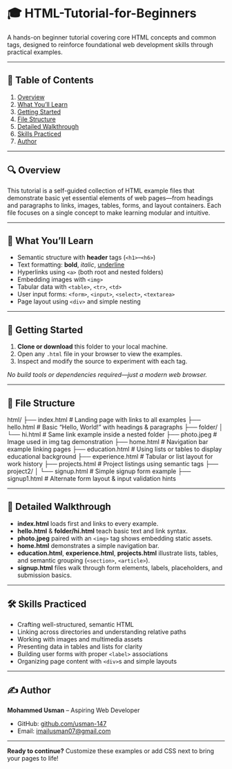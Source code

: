 # 🎓 HTML-Tutorial-for-Beginners

A hands-on beginner tutorial covering core HTML concepts and common tags, designed to reinforce foundational web development skills through practical examples.

---

## 📑 Table of Contents

1. [Overview](#overview)  
2. [What You’ll Learn](#what-youll-learn)  
3. [Getting Started](#getting-started)  
4. [File Structure](#file-structure)  
5. [Detailed Walkthrough](#detailed-walkthrough)  
6. [Skills Practiced](#skills-practiced)  
7. [Author](#author)

---

## 🔍 Overview

This tutorial is a self-guided collection of HTML example files that demonstrate basic yet essential elements of web pages—from headings and paragraphs to links, images, tables, forms, and layout containers. Each file focuses on a single concept to make learning modular and intuitive.

---

## 🎯 What You’ll Learn

- Semantic structure with **header** tags (`<h1>`–`<h6>`)  
- Text formatting: **bold**, *italic*, <u>underline</u>  
- Hyperlinks using `<a>` (both root and nested folders)  
- Embedding images with `<img>`  
- Tabular data with `<table>`, `<tr>`, `<td>`  
- User input forms: `<form>`, `<input>`, `<select>`, `<textarea>`  
- Page layout using `<div>` and simple nesting  

---

## 🚀 Getting Started

1. **Clone or download** this folder to your local machine.  
2. Open any `.html` file in your browser to view the examples.  
3. Inspect and modify the source to experiment with each tag.  

_No build tools or dependencies required—just a modern web browser._

---

## 📂 File Structure

html/
├── index.html # Landing page with links to all examples
├── hello.html # Basic “Hello, World!” with headings & paragraphs
├── folder/
│ └── hi.html # Same link example inside a nested folder
├── photo.jpeg # Image used in img tag demonstration
├── home.html # Navigation bar example linking pages
├── education.html # Using lists or tables to display educational background
├── experience.html # Tabular or list layout for work history
├── projects.html # Project listings using semantic tags
├── project2/
│ └── signup.html # Simple signup form example
├── signup1.html # Alternate form layout & input validation hints


---

## 🔎 Detailed Walkthrough

- **index.html** loads first and links to every example.  
- **hello.html** & **folder/hi.html** teach basic text and link syntax.  
- **photo.jpeg** paired with an `<img>` tag shows embedding static assets.  
- **home.html** demonstrates a simple navigation bar.  
- **education.html**, **experience.html**, **projects.html** illustrate lists, tables, and semantic grouping (`<section>`, `<article>`).  
- **signup.html** files walk through form elements, labels, placeholders, and submission basics.

---

## 🛠️ Skills Practiced

- Crafting well-structured, semantic HTML  
- Linking across directories and understanding relative paths  
- Working with images and multimedia assets  
- Presenting data in tables and lists for clarity  
- Building user forms with proper `<label>` associations  
- Organizing page content with `<div>`s and simple layouts  

---

## ✍️ Author

**Mohammed Usman** – Aspiring Web Developer  
- GitHub: [github.com/usman-147](https://github.com/usman-147)  
- Email: imailusman07@gmail.com  

---

**Ready to continue?** Customize these examples or add CSS next to bring your pages to life!  

